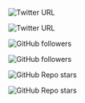 ![Twitter URL](https://img.shields.io/twitter/url?style=social&url=https%3A%2F%2Ftwitter.com)


<img alt="Twitter URL" src="https://img.shields.io/twitter/url?style=social&url=https%3A%2F%2Ftwitter.com">

![GitHub followers](https://img.shields.io/github/followers/Selim-Reza-Swadhin?style=social)

<img alt="GitHub followers" src="https://img.shields.io/github/followers/Selim-Reza-Swadhin?style=social">

![GitHub Repo stars](https://img.shields.io/github/stars/Selim-Reza-Swadhin/github-tutorial?style=social)


<img alt="GitHub Repo stars" src="https://img.shields.io/github/stars/Selim-Reza-Swadhin/github-tutorial?style=social">